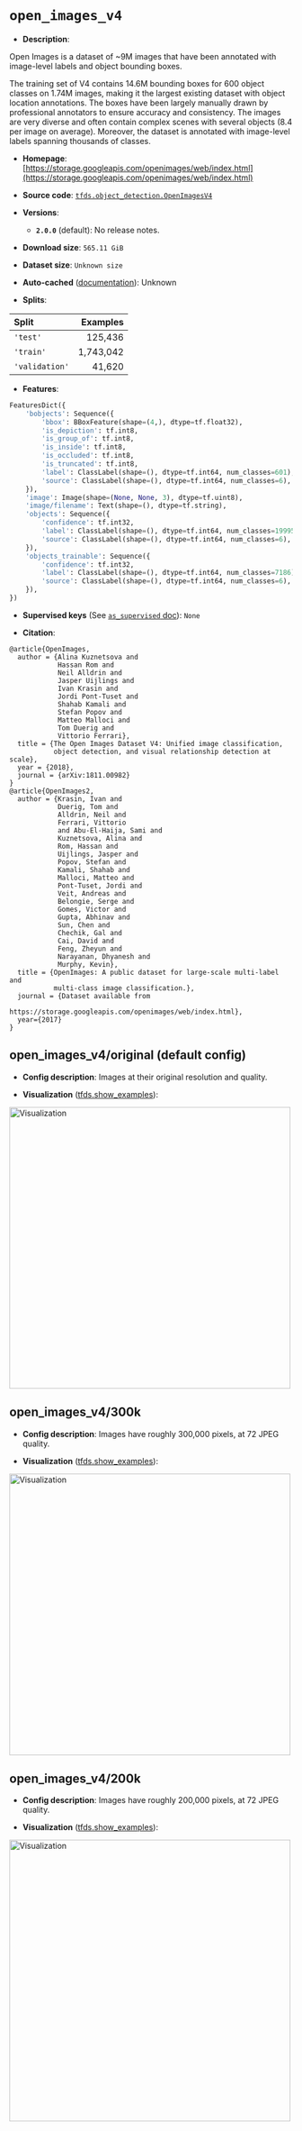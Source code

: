 <div itemscope itemtype="http://schema.org/Dataset">
  <div itemscope itemprop="includedInDataCatalog" itemtype="http://schema.org/DataCatalog">
    <meta itemprop="name" content="TensorFlow Datasets" />
  </div>

  <meta itemprop="name" content="open_images_v4" />
  <meta itemprop="description" content="Open Images is a dataset of ~9M images that have been annotated with image-level&#10; labels and object bounding boxes.&#10;&#10;The training set of V4 contains 14.6M bounding boxes for 600 object classes on&#10;1.74M images, making it the largest existing dataset with object location&#10;annotations. The boxes have been largely manually drawn by professional&#10;annotators to ensure accuracy and consistency. The images are very diverse and&#10;often contain complex scenes with several objects (8.4 per image on average).&#10;Moreover, the dataset is annotated with image-level labels spanning thousands of&#10;classes.&#10;&#10;To use this dataset:&#10;&#10;```python&#10;import tensorflow_datasets as tfds&#10;&#10;ds = tfds.load(&#x27;open_images_v4&#x27;, split=&#x27;train&#x27;)&#10;for ex in ds.take(4):&#10;  print(ex)&#10;```&#10;&#10;See [the guide](https://www.tensorflow.org/datasets/overview) for more&#10;informations on [tensorflow_datasets](https://www.tensorflow.org/datasets).&#10;&#10;&lt;img src=&quot;https://storage.googleapis.com/tfds-data/visualization/fig/open_images_v4-original-2.0.0.png&quot; alt=&quot;Visualization&quot; width=&quot;500px&quot;&gt;&#10;&#10;" />
  <meta itemprop="url" content="https://www.tensorflow.org/datasets/catalog/open_images_v4" />
  <meta itemprop="sameAs" content="https://storage.googleapis.com/openimages/web/index.html" />
  <meta itemprop="citation" content="@article{OpenImages,&#10;  author = {Alina Kuznetsova and&#10;            Hassan Rom and&#10;            Neil Alldrin and&#10;            Jasper Uijlings and&#10;            Ivan Krasin and&#10;            Jordi Pont-Tuset and&#10;            Shahab Kamali and&#10;            Stefan Popov and&#10;            Matteo Malloci and&#10;            Tom Duerig and&#10;            Vittorio Ferrari},&#10;  title = {The Open Images Dataset V4: Unified image classification,&#10;           object detection, and visual relationship detection at scale},&#10;  year = {2018},&#10;  journal = {arXiv:1811.00982}&#10;}&#10;@article{OpenImages2,&#10;  author = {Krasin, Ivan and&#10;            Duerig, Tom and&#10;            Alldrin, Neil and&#10;            Ferrari, Vittorio&#10;            and Abu-El-Haija, Sami and&#10;            Kuznetsova, Alina and&#10;            Rom, Hassan and&#10;            Uijlings, Jasper and&#10;            Popov, Stefan and&#10;            Kamali, Shahab and&#10;            Malloci, Matteo and&#10;            Pont-Tuset, Jordi and&#10;            Veit, Andreas and&#10;            Belongie, Serge and&#10;            Gomes, Victor and&#10;            Gupta, Abhinav and&#10;            Sun, Chen and&#10;            Chechik, Gal and&#10;            Cai, David and&#10;            Feng, Zheyun and&#10;            Narayanan, Dhyanesh and&#10;            Murphy, Kevin},&#10;  title = {OpenImages: A public dataset for large-scale multi-label and&#10;           multi-class image classification.},&#10;  journal = {Dataset available from&#10;             https://storage.googleapis.com/openimages/web/index.html},&#10;  year={2017}&#10;}" />
</div>

# `open_images_v4`

*   **Description**:

Open Images is a dataset of ~9M images that have been annotated with image-level
labels and object bounding boxes.

The training set of V4 contains 14.6M bounding boxes for 600 object classes on
1.74M images, making it the largest existing dataset with object location
annotations. The boxes have been largely manually drawn by professional
annotators to ensure accuracy and consistency. The images are very diverse and
often contain complex scenes with several objects (8.4 per image on average).
Moreover, the dataset is annotated with image-level labels spanning thousands of
classes.

*   **Homepage**:
    [https://storage.googleapis.com/openimages/web/index.html](https://storage.googleapis.com/openimages/web/index.html)

*   **Source code**:
    [`tfds.object_detection.OpenImagesV4`](https://github.com/tensorflow/datasets/tree/master/tensorflow_datasets/object_detection/open_images.py)

*   **Versions**:

    *   **`2.0.0`** (default): No release notes.

*   **Download size**: `565.11 GiB`

*   **Dataset size**: `Unknown size`

*   **Auto-cached**
    ([documentation](https://www.tensorflow.org/datasets/performances#auto-caching)):
    Unknown

*   **Splits**:

Split          | Examples
:------------- | --------:
`'test'`       | 125,436
`'train'`      | 1,743,042
`'validation'` | 41,620

*   **Features**:

```python
FeaturesDict({
    'bobjects': Sequence({
        'bbox': BBoxFeature(shape=(4,), dtype=tf.float32),
        'is_depiction': tf.int8,
        'is_group_of': tf.int8,
        'is_inside': tf.int8,
        'is_occluded': tf.int8,
        'is_truncated': tf.int8,
        'label': ClassLabel(shape=(), dtype=tf.int64, num_classes=601),
        'source': ClassLabel(shape=(), dtype=tf.int64, num_classes=6),
    }),
    'image': Image(shape=(None, None, 3), dtype=tf.uint8),
    'image/filename': Text(shape=(), dtype=tf.string),
    'objects': Sequence({
        'confidence': tf.int32,
        'label': ClassLabel(shape=(), dtype=tf.int64, num_classes=19995),
        'source': ClassLabel(shape=(), dtype=tf.int64, num_classes=6),
    }),
    'objects_trainable': Sequence({
        'confidence': tf.int32,
        'label': ClassLabel(shape=(), dtype=tf.int64, num_classes=7186),
        'source': ClassLabel(shape=(), dtype=tf.int64, num_classes=6),
    }),
})
```

*   **Supervised keys** (See
    [`as_supervised` doc](https://www.tensorflow.org/datasets/api_docs/python/tfds/load#args)):
    `None`

*   **Citation**:

```
@article{OpenImages,
  author = {Alina Kuznetsova and
            Hassan Rom and
            Neil Alldrin and
            Jasper Uijlings and
            Ivan Krasin and
            Jordi Pont-Tuset and
            Shahab Kamali and
            Stefan Popov and
            Matteo Malloci and
            Tom Duerig and
            Vittorio Ferrari},
  title = {The Open Images Dataset V4: Unified image classification,
           object detection, and visual relationship detection at scale},
  year = {2018},
  journal = {arXiv:1811.00982}
}
@article{OpenImages2,
  author = {Krasin, Ivan and
            Duerig, Tom and
            Alldrin, Neil and
            Ferrari, Vittorio
            and Abu-El-Haija, Sami and
            Kuznetsova, Alina and
            Rom, Hassan and
            Uijlings, Jasper and
            Popov, Stefan and
            Kamali, Shahab and
            Malloci, Matteo and
            Pont-Tuset, Jordi and
            Veit, Andreas and
            Belongie, Serge and
            Gomes, Victor and
            Gupta, Abhinav and
            Sun, Chen and
            Chechik, Gal and
            Cai, David and
            Feng, Zheyun and
            Narayanan, Dhyanesh and
            Murphy, Kevin},
  title = {OpenImages: A public dataset for large-scale multi-label and
           multi-class image classification.},
  journal = {Dataset available from
             https://storage.googleapis.com/openimages/web/index.html},
  year={2017}
}
```

## open_images_v4/original (default config)

*   **Config description**: Images at their original resolution and quality.

*   **Visualization**
    ([tfds.show_examples](https://www.tensorflow.org/datasets/api_docs/python/tfds/visualization/show_examples)):

<img src="https://storage.googleapis.com/tfds-data/visualization/fig/open_images_v4-original-2.0.0.png" alt="Visualization" width="500px">

## open_images_v4/300k

*   **Config description**: Images have roughly 300,000 pixels, at 72 JPEG
    quality.

*   **Visualization**
    ([tfds.show_examples](https://www.tensorflow.org/datasets/api_docs/python/tfds/visualization/show_examples)):

<img src="https://storage.googleapis.com/tfds-data/visualization/fig/open_images_v4-300k-2.0.0.png" alt="Visualization" width="500px">

## open_images_v4/200k

*   **Config description**: Images have roughly 200,000 pixels, at 72 JPEG
    quality.

*   **Visualization**
    ([tfds.show_examples](https://www.tensorflow.org/datasets/api_docs/python/tfds/visualization/show_examples)):

<img src="https://storage.googleapis.com/tfds-data/visualization/fig/open_images_v4-200k-2.0.0.png" alt="Visualization" width="500px">
